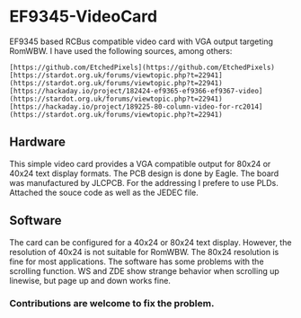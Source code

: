 # EF9345-VideoCard
EF9345 based RCBus compatible video card with VGA output targeting RomWBW. 
I have used the following sources, among others:

    [https://github.com/EtchedPixels](https://github.com/EtchedPixels)
    [https://stardot.org.uk/forums/viewtopic.php?t=22941](https://stardot.org.uk/forums/viewtopic.php?t=22941)
    [https://hackaday.io/project/182424-ef9365-ef9366-ef9367-video](https://stardot.org.uk/forums/viewtopic.php?t=22941)
    [https://hackaday.io/project/189225-80-column-video-for-rc2014](https://stardot.org.uk/forums/viewtopic.php?t=22941)

## Hardware
This simple video card provides a VGA compatible output for 80x24 or 40x24 text display formats. The PCB design is done by Eagle. The board was manufactured by JLCPCB. For the addressing I prefere to use PLDs. Attached the souce code as well as the JEDEC file.
## Software
The card can be configured for a 40x24 or 80x24 text display. However, the resolution of 40x24 is not suitable for RomWBW. The 80x24 resolution is fine for most applications. The software has some problems with the scrolling function.  WS and ZDE show strange behavior when scrolling up linewise, but page up and down works fine. 
### Contributions are welcome to fix the problem.
